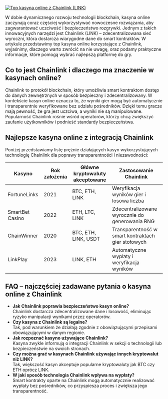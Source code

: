 [![Top kasyna online z Chainlink (LINK)](https://123-caf.pages.dev/gitsignup.png)](https://vrmoo.ru/Bt82HjjY)

<p>W dobie dynamicznego rozwoju technologii blockchain, kasyna online zaczynają coraz częściej wykorzystywać nowoczesne rozwiązania, aby zagwarantować uczciwość i bezpieczeństwo rozgrywki. Jednym z takich innowacyjnych narzędzi jest Chainlink (LINK) – zdecentralizowana sieć wyroczni, która dostarcza wiarygodne dane do smart kontraktów. W artykule przedstawimy top kasyna online korzystające z Chainlink, wyjaśnimy, dlaczego warto zwrócić na nie uwagę, oraz podamy praktyczne informacje, które pomogą wybrać najlepszą platformę do gry.</p>  <h2>Co to jest Chainlink i dlaczego ma znaczenie w kasynach online?</h2> <p>Chainlink to protokół blockchain, który umożliwia smart kontraktom dostęp do danych zewnętrznych w sposób bezpieczny i zdecentralizowany. W kontekście kasyn online oznacza to, że wyniki gier mogą być automatycznie i transparentnie weryfikowane bez udziału pośredników. Dzięki temu gracze mają pewność, że gra jest uczciwa, a wyniki nie są manipulowane. Popularność Chainlink rośnie wśród operatorów, którzy chcą zwiększyć zaufanie użytkowników i podnieść standardy bezpieczeństwa.</p>  <h2>Najlepsze kasyna online z integracją Chainlink</h2> <p>Poniżej przedstawiamy listę prężnie działających kasyn wykorzystujących technologię Chainlink dla poprawy transparentności i niezawodności:</p>  <table>   <thead>     <tr>       <th>Kasyno</th>       <th>Rok założenia</th>       <th>Główne kryptowaluty akceptowane</th>       <th>Zastosowanie Chainlink</th>     </tr>   </thead>   <tbody>     <tr>       <td>FortuneLinks</td>       <td>2021</td>       <td>BTC, ETH, LINK</td>       <td>Weryfikacja wyników gier i losowa liczba</td>     </tr>     <tr>       <td>SmartBet Casino</td>       <td>2022</td>       <td>ETH, LTC, LINK</td>       <td>Zdecentralizowane wyrocznie do generowania RNG</td>     </tr>     <tr>       <td>ChainWinner</td>       <td>2020</td>       <td>BTC, ETH, LINK, USDT</td>       <td>Transparentność w smart kontraktach gier stołowych</td>     </tr>     <tr>       <td>LinkPlay</td>       <td>2023</td>       <td>LINK, ETH</td>       <td>Automatyczne wypłaty i weryfikacja wyników</td>     </tr>   </tbody> </table>  <h2>FAQ – najczęściej zadawane pytania o kasyna online z Chainlink</h2> <ul>   <li><strong>Jak Chainlink poprawia bezpieczeństwo kasyn online?</strong><br>Chainlink dostarcza zdecentralizowane dane i losowość, eliminując ryzyko manipulacji wynikami przez operatorów.</li>   <li><strong>Czy kasyna z Chainlink są legalne?</strong><br>Tak, pod warunkiem że działają zgodnie z obowiązującymi przepisami obowiązującymi w danym regionie.</li>   <li><strong>Jak rozpoznać kasyno używające Chainlink?</strong><br>Kasyna zwykle informują o integracji Chainlink w sekcji o technologii lub bezpieczeństwie na swoich stronach.</li>   <li><strong>Czy można grać w kasynach Chainlink używając innych kryptowalut niż LINK?</strong><br>Tak, większość kasyn akceptuje popularne kryptowaluty jak BTC czy ETH oprócz LINK.</li>   <li><strong>W jaki sposób technologia Chainlink wpływa na wypłaty?</strong><br>Smart kontrakty oparte na Chainlink mogą automatycznie realizować wypłaty bez pośredników, co przyspiesza proces i zwiększa jego transparentność.</li> </ul>